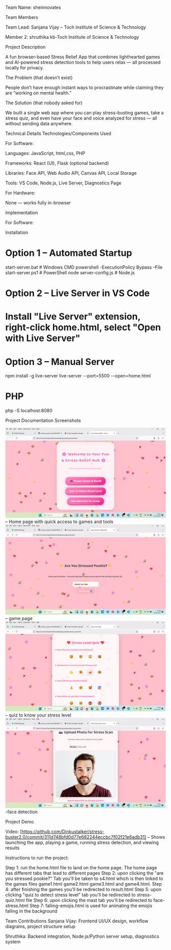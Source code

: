 Team Name: sheinnovates

Team Members

Team Lead: Sanjana Vijay – Toch Institute of Science & Technology

Member 2: shruthika kb-Toch Institute of Science & Technology

Project Description

A fun browser-based Stress Relief App that combines lighthearted games and AI-powered stress detection tools to help users relax — all processed locally for privacy.

The Problem (that doesn’t exist)

People don’t have enough instant ways to procrastinate while claiming they are “working on mental health.”

The Solution (that nobody asked for)

We built a single web app where you can play stress-busting games, take a stress quiz, and even have your face and voice analyzed for stress — all without sending data anywhere.

Technical Details
Technologies/Components Used

For Software:

Languages: JavaScript, html,css, PHP

Frameworks: React (UI), Flask (optional backend)

Libraries: Face API, Web Audio API, Canvas API, Local Storage

Tools: VS Code, Node.js, Live Server, Diagnostics Page

For Hardware:

None — works fully in-browser

Implementation

For Software:

Installation
# Option 1 – Automated Startup
start-server.bat                   # Windows CMD
powershell -ExecutionPolicy Bypass -File start-server.ps1  # PowerShell
node server-config.js              # Node.js

# Option 2 – Live Server in VS Code
# Install "Live Server" extension, right-click home.html, select "Open with Live Server"

# Option 3 – Manual Server
npm install -g live-server
live-server --port=5500 --open=home.html

# PHP
php -S localhost:8080

Project Documentation
Screenshots

![Screenshot1](https://github.com/Dinkustalker/stress-buster2.0/blob/main/Screenshot%20(4).png) – Home page with quick access to games and tools
![Screenshot2](https://github.com/Dinkustalker/stress-buster2.0/blob/main/Screenshot%20(5).png) – game page
![Screenshot3](https://github.com/Dinkustalker/stress-buster2.0/blob/main/Screenshot%20(6).png) – quiz to know your stress level
![Screenshot4](https://github.com/Dinkustalker/stress-buster2.0/blob/main/Screenshot%20(7).png)-face detection  



Project Demo

Video: [https://github.com/Dinkustalker/stress-buster2.0/commit/311d748bfd0d77e682244eccbc7f02f21e6adb31] – Shows launching the app, playing a game, running stress detection, and viewing results

Instructions to run the project:

Step 1: run the home.html file to land on the home page.
The home page has different tabs that lead to different pages
Step 2: upon clicking the "are you stressed pookie?" Tab you'll be taken to s4.html which is then linked to the games files game1.html game2.html game3.html and game4.html.
Step 4: after finishing the games you'll be redirected to result.html
Step 5: upon clicking "quiz to detect stress level" tab you'll be redirected to stress-quiz.html file
Step 6: upon clicking the mast tab you'll be redirected to face-stress.html
Step 7: falling-emojis.html is used for animating the emojis falling in the background

Team Contributions
Sanjana Vijay: Frontend UI/UX design, workflow diagrams, project structure setup

Shruthika: Backend integration, Node.js/Python server setup, diagnostics system




